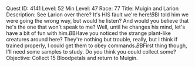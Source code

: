 Quest ID: 4141
Level: 52
Min Level: 47
Race: 77
Title: Muigin and Larion
Description: See Larion over there? It's HIS fault we're here!$B$BI told him we were going the wrong way, but would he listen? And would you believe that he's the one that won't speak to me? Well, until he changes his mind, let's have a bit of fun with him.$B$BHave you noticed the strange plant-like creatures around here? They're nothing but trouble, really, but I think if trained properly, I could get them to obey commands.$B$BFirst thing though, I'll need some samples to study. Do you think you could collect some?
Objective: Collect 15 Bloodpetals and return to Muigin.
